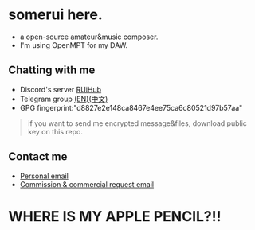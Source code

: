 # somerui here.
- a open-source amateur&music composer.
- I'm using OpenMPT for my DAW.
## Chatting with me
- Discord's server [RUiHub](https://discord.gg/mbD3FVrMF6)
- Telegram group [(EN)](https://t.me/ru1channel)[(中文)](https://t.me/ru1channel_cn)
- GPG fingerprint:"d8827e2e148ca8467e4ee75ca6c80521d97b57aa"
> if you want to send me encrypted message&files, download public key on this repo.
> 
## Contact me
- [Personal email](somerui@tutamail.com)
- [Commission & commercial request email](contact@somerui.xyz)

# WHERE IS MY APPLE PENCIL?!!
